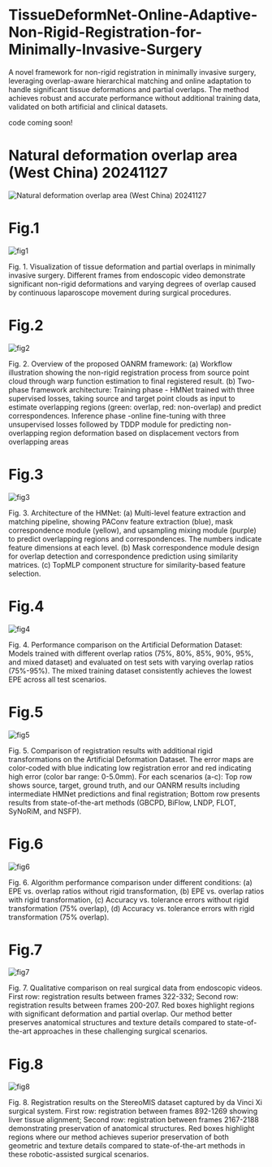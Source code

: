 # TissueDeformNet-Online-Adaptive-Non-Rigid-Registration-for-Minimally-Invasive-Surgery
A novel framework for non-rigid registration in minimally invasive surgery, leveraging overlap-aware hierarchical matching and online adaptation to handle significant tissue deformations and partial overlaps. The method achieves robust and accurate performance without additional training data, validated on both artificial and clinical datasets.

code coming soon!

# Natural deformation overlap area (West China) 20241127
![Natural deformation overlap area (West China) 20241127](https://github.com/user-attachments/assets/38343732-ae79-435a-b3f7-b1f9714d164a)

# Fig.1
![fig1](https://github.com/user-attachments/assets/67807296-623f-4c44-bad9-61ec0c7c8a3a)

Fig. 1. Visualization of tissue deformation and partial overlaps in minimally invasive surgery. Different frames from endoscopic video demonstrate significant non-rigid deformations and varying degrees of overlap caused by continuous laparoscope movement during surgical procedures.

# Fig.2
![fig2](https://github.com/user-attachments/assets/3f9b03ac-9dc1-4bcd-9eab-c227eb84935a)

Fig. 2. Overview of the proposed OANRM framework: (a) Workflow illustration showing the non-rigid registration process from source point cloud through warp function estimation to final registered result. (b) Two-phase framework architecture: Training phase - HMNet trained with three supervised losses, taking source and target point clouds as input to estimate overlapping regions (green: overlap, red: non-overlap) and predict correspondences. Inference phase -online fine-tuning with three unsupervised losses followed by TDDP module for predicting non-overlapping region deformation based on displacement vectors from overlapping areas

# Fig.3
![fig3](https://github.com/user-attachments/assets/199a0081-2020-43c5-b91e-2277ce34bb6e)

Fig. 3. Architecture of the HMNet: (a) Multi-level feature extraction and matching pipeline, showing PAConv feature extraction (blue), mask correspondence module (yellow), and upsampling mixing module (purple) to predict overlapping regions and correspondences. The numbers indicate feature dimensions at each level. (b) Mask correspondence module design for overlap detection and correspondence prediction using similarity matrices. (c) TopMLP component structure for similarity-based feature selection.

# Fig.4
![fig4](https://github.com/user-attachments/assets/c000b8c6-2be1-45c3-ae17-4b6020358bcf)

Fig. 4. Performance comparison on the Artificial Deformation Dataset: Models trained with different overlap ratios (75%, 80%, 85%, 90%, 95%, and mixed dataset) and evaluated on test sets with varying overlap ratios (75%-95%). The mixed training dataset consistently achieves the lowest EPE across all test scenarios.

# Fig.5
![fig5](https://github.com/user-attachments/assets/9facf0c0-2e12-4e5a-ab6a-2fde9cf227b5)

Fig. 5. Comparison of registration results with additional rigid transformations on the Artificial Deformation Dataset. The error maps are color-coded with blue indicating low registration error and red indicating high error (color bar range: 0-5.0mm). For each scenarios (a-c): Top row shows source, target, ground truth, and our OANRM results including intermediate HMNet predictions and final registration; Bottom row presents results from state-of-the-art methods (GBCPD, BiFlow, LNDP, FLOT, SyNoRiM, and NSFP). 

# Fig.6
![fig6](https://github.com/user-attachments/assets/f6ea724a-4e8b-4e2a-b9fd-e42e440a2dcf)

Fig. 6. Algorithm performance comparison under different conditions: (a) EPE vs. overlap ratios without rigid transformation, (b) EPE vs. overlap ratios with rigid transformation, (c) Accuracy vs. tolerance errors without rigid transformation (75% overlap), (d) Accuracy vs. tolerance errors with rigid transformation (75% overlap).

# Fig.7
![fig7](https://github.com/user-attachments/assets/f09156c8-4a52-4500-8b83-4c6eb116f612)

Fig. 7. Qualitative comparison on real surgical data from endoscopic videos. First row: registration results between frames 322-332; Second row: registration results between frames 200-207. Red boxes highlight regions with significant deformation and partial overlap. Our method better preserves anatomical structures and texture details compared to state-of-the-art approaches in these challenging surgical scenarios.

# Fig.8
![fig8](https://github.com/user-attachments/assets/31a8b6f8-0c08-4181-91a0-1e76326a0ac0)

Fig. 8. Registration results on the StereoMIS dataset captured by da Vinci Xi surgical system. First row: registration between frames 892-1269 showing liver tissue alignment; Second row: registration between frames 2167-2188 demonstrating preservation of anatomical structures. Red boxes highlight regions where our method achieves superior preservation of both geometric and texture details compared to state-of-the-art methods in these robotic-assisted surgical scenarios.



